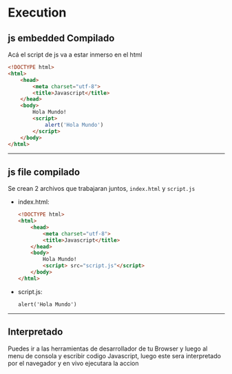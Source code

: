 # Execution

## js embedded Compilado

Acá el script de js va a estar inmerso en el html

   ```HTML
   <!DOCTYPE html>
   <html>
       <head>
           <meta charset="utf-8">
           <title>Javascript</title>
       </head>
       <body>
           Hola Mundo!
           <script>
               alert('Hola Mundo')
           </script>
       </body>
   </html>
   ```

---

## js file compilado

Se crean 2 archivos que trabajaran juntos, `index.html` y `script.js`

- index.html:

   ```HTML
   <!DOCTYPE html>
   <html>
       <head>
           <meta charset="utf-8">
           <title>Javascript</title>
       </head>
       <body>
           Hola Mundo!
           <script> src="script.js"</script>
       </body>
   </html>
   ```

- script.js:

   ```JS
   alert('Hola Mundo')
   ```

---

## Interpretado

Puedes ir a las herramientas de desarrollador de tu Browser y luego al menu de consola y escribir codigo Javascript, luego este sera interpretado por el navegador y en vivo ejecutara la accion